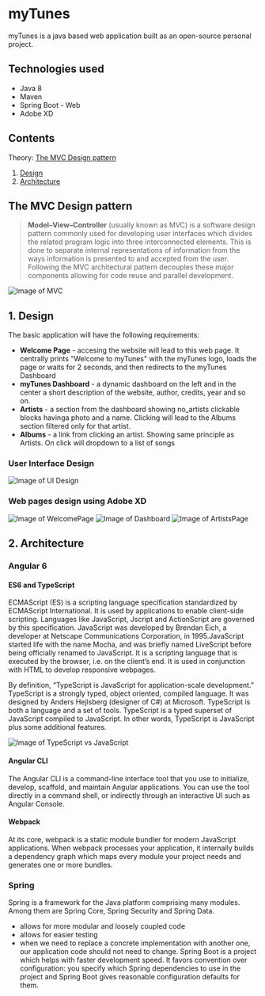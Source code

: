 ﻿# myTunes
myTunes is a java based web application built as an open-source personal project.

## Technologies used
* Java 8
* Maven
* Spring Boot - Web
* Adobe XD

## Contents
Theory: [The MVC Design pattern](https://github.com/bogdan8426/myTunes#the-mvc-design-pattern)
1. [Design](https://github.com/bogdan8426/myTunes#1-design)
2. [Architecture](https://github.com/bogdan8426/myTunes#2-architecture)

## The MVC Design pattern
><b>Model–View–Controller</b> (usually known as MVC) is a software design pattern commonly used for developing user interfaces which divides the related program logic into three interconnected elements. This is done to separate internal representations of information from the ways information is presented to and accepted from the user. Following the MVC architectural pattern decouples these major components allowing for code reuse and parallel development.

![Image of MVC](https://i.imgur.com/90JjzgO.png)

## 1. Design

The basic application will have the following requirements:
* <b>Welcome Page</b> - accesing the website will lead to this web page. It centrally prints "Welcome to myTunes" with the myTunes logo, loads the page or waits for 2 seconds, and then redirects to the myTunes Dashboard
* <b>myTunes Dashboard</b> - a dynamic dashboard on the left and in the center a short description of the website, author, credits, year and so on.
* <b>Artists</b> - a section from the dashboard showing no_artists clickable blocks havinga photo and a name. Clicking will lead to the Albums section filtered only for that artist.
* <b>Albums</b> - a link from clicking an artist. Showing same principle as Artists. On click will dropdown to a list of songs

### User Interface Design
![Image of UI Design](https://raw.githubusercontent.com/WebToLearn/fx-trading-app/master/Week_03/Exercise/Img/Assets-VD.png)

### Web pages design using Adobe XD
![Image of WelcomePage](https://i.imgur.com/Y7UhtEK.png)
![Image of Dashboard](https://i.imgur.com/615HGUA.png)
![Image of ArtistsPage](https://i.imgur.com/qNPuxn4.png)


## 2. Architecture

### Angular 6
#### ES6 and TypeScript
ECMAScript (ES) is a scripting language specification standardized by ECMAScript International. It is used by applications to enable client-side scripting. Languages like JavaScript, Jscript and ActionScript are governed by this specification.
JavaScript was developed by Brendan Eich, a developer at Netscape Communications Corporation, in 1995.JavaScript started life with the name Mocha, and was briefly named LiveScript before being officially renamed to JavaScript. It is a scripting language that is executed by the browser, i.e. on the client’s end. It is used in conjunction with HTML to develop responsive webpages.

By definition, “TypeScript is JavaScript for application-scale development.”
TypeScript is a strongly typed, object oriented, compiled language. It was designed by Anders Hejlsberg (designer of C#) at Microsoft. TypeScript is both a language and a set of tools. TypeScript is a typed superset of JavaScript compiled to JavaScript. In other words, TypeScript is JavaScript plus some additional features.

![Image of TypeScript vs JavaScript](https://www.tutorialspoint.com/typescript/images/typescript_figure.jpg)

#### Angular CLI
The Angular CLI is a command-line interface tool that you use to initialize, develop, scaffold, and maintain Angular applications. You can use the tool directly in a command shell, or indirectly through an interactive UI such as Angular Console.
#### Webpack
At its core, webpack is a static module bundler for modern JavaScript applications. When webpack processes your application, it internally builds a dependency graph which maps every module your project needs and generates one or more bundles.

### Spring
Spring is a framework for the Java platform comprising many modules. Among them are Spring Core, Spring Security and Spring Data.
* allows for more modular and loosely coupled code
* allows for easier testing
* when we need to replace a concrete implementation with another one, our application code should not need to change.
Spring Boot is a project which helps with faster development speed.
It favors convention over configuration: you specify which Spring dependencies to use in the project and Spring Boot gives reasonable configuration defaults for them.

